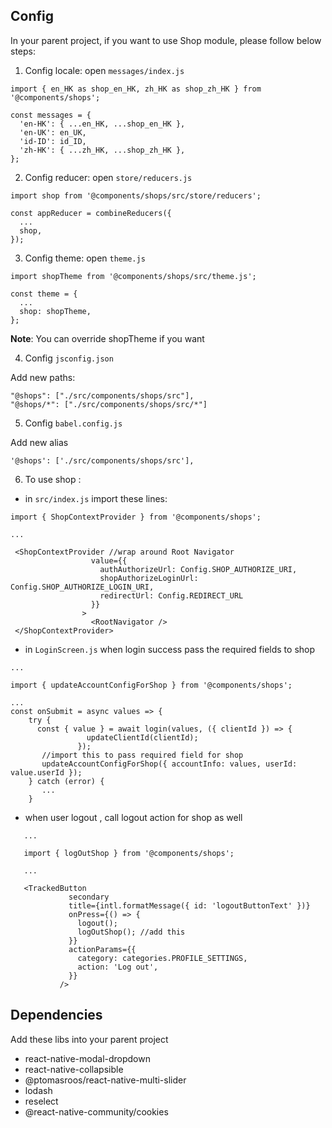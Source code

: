 ## Config

In your parent project, if you want to use Shop module, please follow below steps:

1. Config locale: open `messages/index.js`

```
import { en_HK as shop_en_HK, zh_HK as shop_zh_HK } from '@components/shops';

const messages = {
  'en-HK': { ...en_HK, ...shop_en_HK },
  'en-UK': en_UK,
  'id-ID': id_ID,
  'zh-HK': { ...zh_HK, ...shop_zh_HK },
};
```

2. Config reducer: open `store/reducers.js`

```
import shop from '@components/shops/src/store/reducers';

const appReducer = combineReducers({
  ...
  shop,
});
```

3. Config theme: open `theme.js`

```
import shopTheme from '@components/shops/src/theme.js';

const theme = {
  ...
  shop: shopTheme,
};
```

**Note**: You can override shopTheme if you want

4. Config `jsconfig.json`

Add new paths:

```
"@shops": ["./src/components/shops/src"],
"@shops/*": ["./src/components/shops/src/*"]
```

5. Config `babel.config.js`

Add new alias

```
'@shops': ['./src/components/shops/src'],
```

6. To use shop :
- in `src/index.js` import these lines:

```
import { ShopContextProvider } from '@components/shops';

...

 <ShopContextProvider //wrap around Root Navigator
                  value={{
                    authAuthorizeUrl: Config.SHOP_AUTHORIZE_URI,
                    shopAuthorizeLoginUrl: Config.SHOP_AUTHORIZE_LOGIN_URI,
                    redirectUrl: Config.REDIRECT_URL
                  }}
                >
                  <RootNavigator />
 </ShopContextProvider>
```
- in `LoginScreen.js` when login success pass the required fields to shop 

``` 
...

import { updateAccountConfigForShop } from '@components/shops';

...
const onSubmit = async values => {
    try {
      const { value } = await login(values, ({ clientId }) => {
                 updateClientId(clientId);
               });
       //import this to pass required field for shop
       updateAccountConfigForShop({ accountInfo: values, userId: value.userId });
    } catch (error) {
       ...
    }

```
- when user logout , call logout action for shop as well
```
   ...
   
   import { logOutShop } from '@components/shops';
   
   ...

   <TrackedButton
             secondary
             title={intl.formatMessage({ id: 'logoutButtonText' })}
             onPress={() => {
               logout();
               logOutShop(); //add this
             }}
             actionParams={{
               category: categories.PROFILE_SETTINGS,
               action: 'Log out',
             }}
           />

```



## Dependencies

Add these libs into your parent project

- react-native-modal-dropdown
- react-native-collapsible
- @ptomasroos/react-native-multi-slider
- lodash
- reselect
- @react-native-community/cookies
